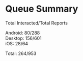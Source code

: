 # Queue Summary

Total Interacted/Total Reports

Android: 80/288  
Desktop: 156/601  
iOS: 28/64

Total: 264/953
